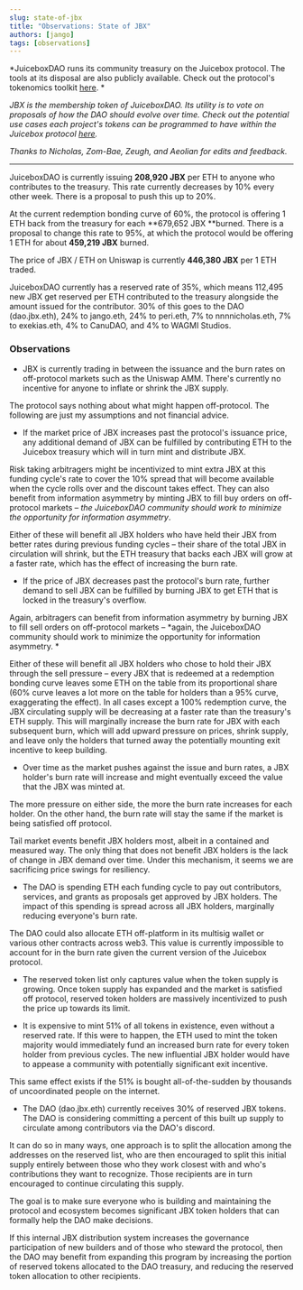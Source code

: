 ```yaml
---
slug: state-of-jbx
title: "Observations: State of JBX"
authors: [jango]
tags: [observations]
---
```


*JuiceboxDAO runs its community treasury on the Juicebox protocol. The tools at its disposal are also publicly available. Check out the protocol's tokenomics toolkit [here](.//juicebox-protocol-tokenomics/). *

*JBX is the membership token of JuiceboxDAO. Its utility is to vote on proposals of how the DAO should evolve over time. Check out the potential use cases each project's tokens can be programmed to have within the Juicebox protocol [here](../overflow/).*

*Thanks to Nicholas, Zom-Bae, Zeugh, and Aeolian for edits and feedback.*

---

JuiceboxDAO is currently issuing **208,920 JBX** per ETH to anyone who contributes to the treasury. This rate currently decreases by 10% every other week. There is a proposal to push this up to 20%.

At the current redemption bonding curve of 60%, the protocol is offering 1 ETH back from the treasury for each **679,652 JBX **burned. There is a proposal to change this rate to 95%, at which the protocol would be offering 1 ETH for about **459,219 JBX** burned.

The price of JBX / ETH on Uniswap is currently **446,380 JBX** per 1 ETH traded.

JuiceboxDAO currently has a reserved rate of 35%, which means 112,495 new JBX get reserved per ETH contributed to the treasury alongside the amount issued for the contributor. 30% of this goes to the DAO (dao.jbx.eth), 24% to jango.eth, 24% to peri.eth, 7% to nnnnicholas.eth, 7% to exekias.eth, 4% to CanuDAO, and 4% to WAGMI Studios.

### Observations

- JBX is currently trading in between the issuance and the burn rates on off-protocol markets such as the Uniswap AMM. There's currently no incentive for anyone to inflate or shrink the JBX supply.

The protocol says nothing about what might happen off-protocol. The following are just my assumptions and not financial advice.  

- If the market price of JBX increases past the protocol's issuance price, any additional demand of JBX can be fulfilled by contributing ETH to the Juicebox treasury which will in turn mint and distribute JBX.

Risk taking arbitragers might be incentivized to mint extra JBX at this funding cycle's rate to cover the 10% spread that will become available when the cycle rolls over and the discount takes effect. They can also benefit from information asymmetry by minting JBX to fill buy orders on off-protocol markets – *the JuiceboxDAO community should work to minimize the opportunity for information asymmetry*.

Either of these will benefit all JBX holders who have held their JBX from better rates during previous funding cycles – their share of the total JBX in circulation will shrink, but the ETH treasury that backs each JBX will grow at a faster rate, which has the effect of increasing the burn rate.

- If the price of JBX decreases past the protocol's burn rate, further demand to sell JBX can be fulfilled by burning JBX to get ETH that is locked in the treasury's overflow.

Again, arbitragers can benefit from information asymmetry by burning JBX to fill sell orders on off-protocol markets – *again, the JuiceboxDAO community should work to minimize the opportunity for information asymmetry. *

Either of these will benefit all JBX holders who chose to hold their JBX through the sell pressure – every JBX that is redeemed at a redemption bonding curve leaves some ETH on the table from its proportional share (60% curve leaves a lot more on the table for holders than a 95% curve, exaggerating the effect). In all cases except a 100% redemption curve, the JBX circulating supply will be decreasing at a faster rate than the treasury's ETH supply. This will marginally increase the burn rate for JBX with each subsequent burn, which will add upward pressure on prices, shrink supply, and leave only the holders that turned away the potentially mounting exit incentive to keep building.

- Over time as the market pushes against the issue and burn rates, a JBX holder's burn rate will increase and might eventually exceed the value that the JBX was minted at.

The more pressure on either side, the more the burn rate increases for each holder. On the other hand, the burn rate will stay the same if the market is being satisfied off protocol.

Tail market events benefit JBX holders most, albeit in a contained and measured way. The only thing that does not benefit JBX holders is the lack of change in JBX demand over time. Under this mechanism, it seems we are sacrificing price swings for resiliency.

- The DAO is spending ETH each funding cycle to pay out contributors, services, and grants as proposals get approved by JBX holders. The impact of this spending is spread across all JBX holders, marginally reducing everyone's burn rate.

The DAO could also allocate ETH off-platform in its multisig wallet or various other contracts across web3. This value is currently impossible to account for in the burn rate given the current version of the Juicebox protocol.

- The reserved token list only captures value when the token supply is growing. Once token supply has expanded and the market is satisfied off protocol, reserved token holders are massively incentivized to push the price up towards its limit.

- It is expensive to mint 51% of all tokens in existence, even without a reserved rate. If this were to happen, the ETH used to mint the token majority would immediately fund an increased burn rate for every token holder from previous cycles. The new influential JBX holder would have to appease a community with potentially significant exit incentive.

This same effect exists if the 51% is bought all-of-the-sudden by thousands of uncoordinated people on the internet.

- The DAO (dao.jbx.eth) currently receives 30% of reserved JBX tokens. The DAO is considering committing a percent of this built up supply to circulate among contributors via the DAO's discord.

It can do so in many ways, one approach is to split the allocation among the addresses on the reserved list, who are then encouraged to split this initial supply entirely between those who they work closest with and who's contributions they want to recognize. Those recipients are in turn encouraged to continue circulating this supply.

The goal is to make sure everyone who is building and maintaining the protocol and ecosystem becomes significant JBX token holders that can formally help the DAO make decisions.

If this internal JBX distribution system increases the governance participation of new builders and of those who steward the protocol, then the DAO may benefit from expanding this program by increasing the portion of reserved tokens allocated to the DAO treasury, and reducing the reserved token allocation to other recipients.
